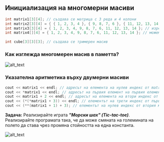 ## Инициализация на многомерни масиви
```c++
int matrix1[3][4]; // създава се матрица с 3 реда и 4 колони
int matrix2[3][4] = { { 1, 2, 3, 4 }, { 9, 8, 7, 6 }, { 11, 12, 13, 14 } }; // изреждаме редовете
int matrix3[3][4] = { 1, 2, 3, 4, 9, 8, 7, 6, 11, 12, 13, 14 }; // изреждаме елементите
int matrix4[][4] = { 1, 2, 3, 4, 9, 8, 7, 6, 11, 12, 13, 14 }; // можем да изпуснем най-лявата спецификация на дължина
 
int cube[3][3][3]; // създава се тримерен масив
```
### Как изглежда многомерен масив в паметта?

![alt_text](https://i.ibb.co/09K0718/Matrix-In-Mem.png)

### Указателна аритметика върху двумерни масиви
```c++
cout << matrix1 << endl; // адресът на елемента на нулев индекс от matrix1 (масивът [1, 2, 3, 4])
cout << *matrix1 << endl; // адресът на първия елемент на първия елемент от matrix1 (1-цата от масива [1, 2, 3, 4])
cout << matrix1 + 2 << endl; // адресът на елемента на втори индекс от matrix1 (масивът [11, 12, 13, 14])
cout << (*(*matrix1 + 3)) << endl; // елементът на трети индекс от първия масив (4)
cout << (**(matrix1 + 1) + 3); // елементът на нулев индекс от втория масив, събран с 3 (12)
```

**Задача:** Реализирайте играта **_"Морски шах" (Tic-tac-toe)_**.  Реализирайте програмата така, че да може смяната на големината на полето да става чрез промяна стойността на една константа.  

![alt_text](https://i.ibb.co/2sjt5S5/Tic-tac-toe.jpg)
